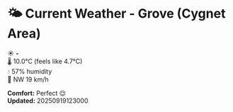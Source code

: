 # 🌤️ Current Weather - Grove (Cygnet Area)

☀️ **-**  
🌡️ 10.0°C (feels like 4.7°C)  
💧 57% humidity  
💨 NW 19 km/h  

**Comfort:** Perfect 😌  
**Updated:** 20250919123000
